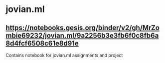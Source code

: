 # jovian.ml
## https://notebooks.gesis.org/binder/v2/gh/MrZombie69232/jovian.ml/9a2256b3e3fb6f0c8fb6a8d4fcf6508c61e8d91e

Contains notebook for jovian.ml assignments and project
